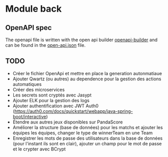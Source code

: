 # Module back

## OpenAPI spec
The openapi file is written with the open api builder [openapi-builder](https://www.apibldr.com/) and can be found in the [open-api.json](open-api.json) file.

## TODO

* Créer le fichier OpenApi et mettre en place la generation autonmatiaue
* Ajouter Qwartz (ou autres) au dependence pour la gestion des actions automatiques
* Créer des microservices
* Les secrets sont cryptés avec Jasypt
* Ajouter ELK pour la gestion des logs
* Ajouter authentification avec JWT Auth0 (https://auth0.com/docs/quickstart/webapp/java-spring-boot/interactive)
* Étendre aux autres jeux disponibles sur PandaScore
* Améliorer la structure (base de données) pour les matchs et ajouter les équipes les équipes, changer le type de winnerTeam en une Team
* Enregistrer les mots de passe des utilisateurs dans la base de données (pour l'instant ils sont en clair), ajouter un champ pour le mot de passe et le crypter avec BCrypt
